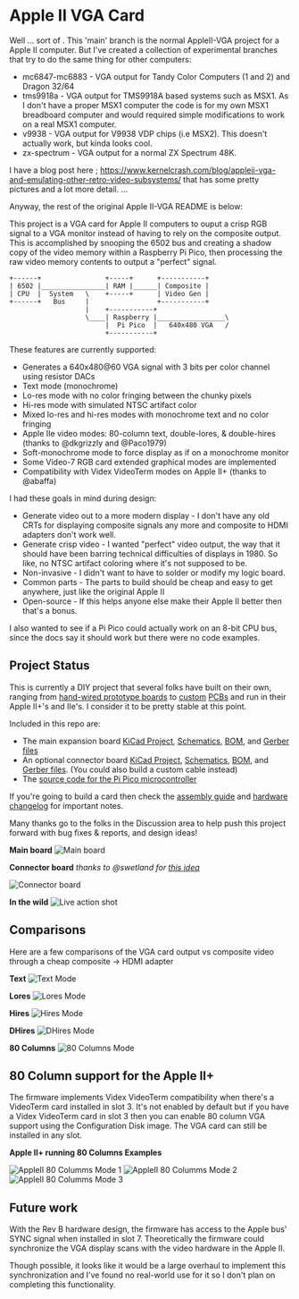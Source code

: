 # Apple II VGA Card

Well ... sort of . This 'main' branch is the normal AppleII-VGA project for a 
Apple II computer. But I've created a collection of experimental branches that
try to do the same thing for other computers:
 * mc6847-mc6883 - VGA output for Tandy Color Computers (1 and 2) and Dragon 32/64
 * tms9918a - VGA output for TMS9918A based systems such as MSX1. As I don't have 
   a proper MSX1 computer the code is for my own MSX1 breadboard computer and would
   required simple modifications to work on a real MSX1 computer.
 * v9938 - VGA output for V9938 VDP chips (i.e MSX2). This doesn't actually work, 
   but kinda looks cool.
 * zx-spectrum - VGA output for a normal ZX Spectrum 48K.

I have a blog post here ; https://www.kernelcrash.com/blog/appleii-vga-and-emulating-other-retro-video-subsystems/ 
that has some pretty pictures and a lot more detail.
...

Anyway, the rest of the original Apple II-VGA README is below:

This project is a VGA card for Apple II computers to ouput a crisp RGB signal to a
VGA monitor instead of having to rely on the composite output. This is accomplished
by snooping the 6502 bus and creating a shadow copy of the video memory within a
Raspberry Pi Pico, then processing the raw video memory contents to output a "perfect"
signal.

    +------+                +-----+      +-----------+
    | 6502 |________________| RAM |______| Composite | 
    | CPU  |  System   \    +-----+      | Video Gen |
    +------+   Bus     |                 +-----------+
                       |    +-----------+
                       \____| Raspberry |_________________\
                            |  Pi Pico  |   640x480 VGA   /
                            +-----------+

These features are currently supported:
 * Generates a 640x480@60 VGA signal with 3 bits per color channel using resistor DACs
 * Text mode (monochrome)
 * Lo-res mode with no color fringing between the chunky pixels
 * Hi-res mode with simulated NTSC artifact color
 * Mixed lo-res and hi-res modes with monochrome text and no color fringing
 * Apple IIe video modes: 80-column text, double-lores, & double-hires
   (thanks to @dkgrizzly and @Paco1979)
 * Soft-monochrome mode to force display as if on a monochrome monitor
 * Some Video-7 RGB card extended graphical modes are implemented
 * Compatibility with Videx VideoTerm modes on Apple II+ (thanks to @abaffa)

I had these goals in mind during design:
 * Generate video out to a more modern display - I don't have any old CRTs for
   displaying composite signals any more and composite to HDMI adapters don't work well.
 * Generate crisp video - I wanted "perfect" video output, the way that it should have
   been barring technical difficulties of displays in 1980. So like, no NTSC artifact
   coloring where it's not supposed to be.
 * Non-invasive - I didn't want to have to solder or modify my logic board.
 * Common parts - The parts to build should be cheap and easy to get anywhere,
   just like the original Apple II
 * Open-source - If this helps anyone else make their Apple II better then that's
   a bonus.

I also wanted to see if a Pi Pico could actually work on an 8-bit CPU bus, since the docs
say it should work but there were no code examples.


## Project Status

This is currently a DIY project that several folks have built on their own, ranging from
[hand-wired prototype boards](docs/prototype_card.jpg) to
[custom](https://user-images.githubusercontent.com/7944844/243266290-d05ce815-0a3d-4464-a4da-49dd44d71e92.jpg)
[PCBs](https://user-images.githubusercontent.com/94628/253134471-0d5ad359-75ae-400a-acfa-885c80c36e78.jpg)
and run in their Apple II+'s and IIe's. I consider it to be pretty stable at this point.

Included in this repo are:
 * The main expansion board [KiCad Project](AppleVGA/), [Schematics](AppleVGA/AppleVGA.pdf),
   [BOM](AppleVGA/AppleVGA_BOM.csv), and [Gerber files](AppleVGA/outputs/)
 * An optional connector board [KiCad Project](AppleVGA-Connector/),
   [Schematics](AppleVGA-Connector/AppleVGA-Connector.pdf),
   [BOM](AppleVGA-Connector/AppleVGA-Connector_BOM.csv),
   and [Gerber files](AppleVGA-Connector/outputs/). (You could also build a custom cable instead)
 * The [source code for the Pi Pico microcontroller](pico/)

If you're going to build a card then check the [assembly guide](docs/Assembly.md) and
[hardware changelog](AppleVGA/CHANGELOG.txt) for important notes.

Many thanks go to the folks in the Discussion area to help push this project forward with bug
fixes & reports, and design ideas!

**Main board**
![Main board](docs/board_rev_b.jpg)

**Connector board**
_thanks to @swetland for [this idea](https://github.com/markadev/AppleII-VGA/discussions/15#discussioncomment-6432841)_

![Connector board](docs/connector_board.jpg)

**In the wild**
![Live action shot](docs/installed_in_iie.jpg)


## Comparisons

Here are a few comparisons of the VGA card output vs composite video through
a cheap composite -> HDMI adapter

**Text**
![Text Mode](docs/composite_vs_vga_text.jpg)

**Lores**
![Lores Mode](docs/composite_vs_vga_lores.jpg)

**Hires**
![Hires Mode](docs/composite_vs_vga_hires.jpg)

**DHires**
![DHires Mode](docs/composite_vs_vga_dhires.jpg)

**80 Columns**
![80 Columns Mode](docs/composite_vs_vga_80columms.jpg)


## 80 Column support for the Apple II+

The firmware implements Videx VideoTerm compatibility when there's a VideoTerm card installed
in slot 3. It's not enabled by default but if you have a Videx VideoTerm card in slot 3
then you can enable 80 column VGA support using the Configuration Disk image. The VGA card
can still be installed in any slot.

**Apple II+ running 80 Columns Examples**

![AppleII 80 Columms Mode 1](docs/apple2plus_videx_80columns1.jpg)
![AppleII 80 Columms Mode 2](docs/apple2plus_videx_80columns2.jpg)
![AppleII 80 Columms Mode 3](docs/apple2plus_videx_80columns3.jpg)


## Future work

With the Rev B hardware design, the firmware has access to the Apple bus' SYNC signal
when installed in slot 7. Theoretically the firmware could synchronize the VGA display
scans with the video hardware in the Apple II.

Though possible, it looks like it would be a large overhaul to implement this synchronization
and I've found no real-world use for it so I don't plan on completing this functionality.
